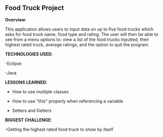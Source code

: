 ## Food Truck Project

**Overview**:

This application allows users to input data on up to five food trucks which asks for food truck name, food type and rating. The user will then be able to see from a menu options to: view a list of the food trucks inputted, their highest rated truck, average ratings, and the option to quit the program.  


**TECHNOLOGIES USED**:

-Eclipse

-Java


**LESSONS LEARNED**:

- How to use multiple classes

- How to use "this" properly when referencing a variable

- Setters and Getters

**BIGGEST CHALLENGE**:

-Getting the highest rated food truck to show by itself 




